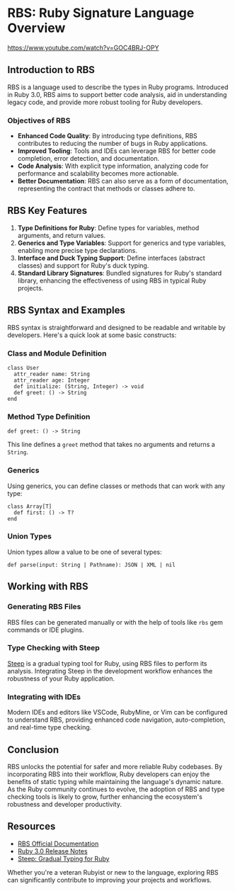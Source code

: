 # RBS: Ruby Signature Language Overview

https://www.youtube.com/watch?v=GOC4BRJ-OPY

## Introduction to RBS

RBS is a language used to describe the types in Ruby programs. Introduced in Ruby 3.0, RBS aims to support better code analysis, aid in understanding legacy code, and provide more robust tooling for Ruby developers.

### Objectives of RBS

- **Enhanced Code Quality**: By introducing type definitions, RBS contributes to reducing the number of bugs in Ruby applications.
- **Improved Tooling**: Tools and IDEs can leverage RBS for better code completion, error detection, and documentation.
- **Code Analysis**: With explicit type information, analyzing code for performance and scalability becomes more actionable.
- **Better Documentation**: RBS can also serve as a form of documentation, representing the contract that methods or classes adhere to.

## RBS Key Features

1. **Type Definitions for Ruby**: Define types for variables, method arguments, and return values.
2. **Generics and Type Variables**: Support for generics and type variables, enabling more precise type declarations.
3. **Interface and Duck Typing Support**: Define interfaces (abstract classes) and support for Ruby's duck typing.
4. **Standard Library Signatures**: Bundled signatures for Ruby's standard library, enhancing the effectiveness of using RBS in typical Ruby projects.

## RBS Syntax and Examples

RBS syntax is straightforward and designed to be readable and writable by developers. Here's a quick look at some basic constructs:

### Class and Module Definition

```rbs
class User
  attr_reader name: String
  attr_reader age: Integer
  def initialize: (String, Integer) -> void
  def greet: () -> String
end
```

### Method Type Definition

```rbs
def greet: () -> String
```

This line defines a `greet` method that takes no arguments and returns a `String`.

### Generics

Using generics, you can define classes or methods that can work with any type:

```rbs
class Array[T]
  def first: () -> T?
end
```

### Union Types

Union types allow a value to be one of several types:

```rbs
def parse(input: String | Pathname): JSON | XML | nil
```

## Working with RBS

### Generating RBS Files

RBS files can be generated manually or with the help of tools like `rbs` gem commands or IDE plugins.

### Type Checking with Steep

[Steep](https://github.com/soutaro/steep) is a gradual typing tool for Ruby, using RBS files to perform its analysis. Integrating Steep in the development workflow enhances the robustness of your Ruby application.

### Integrating with IDEs

Modern IDEs and editors like VSCode, RubyMine, or Vim can be configured to understand RBS, providing enhanced code navigation, auto-completion, and real-time type checking.

## Conclusion

RBS unlocks the potential for safer and more reliable Ruby codebases. By incorporating RBS into their workflow, Ruby developers can enjoy the benefits of static typing while maintaining the language's dynamic nature. As the Ruby community continues to evolve, the adoption of RBS and type checking tools is likely to grow, further enhancing the ecosystem's robustness and developer productivity.

## Resources

- [RBS Official Documentation](https://github.com/ruby/rbs)
- [Ruby 3.0 Release Notes](https://www.ruby-lang.org/en/news/2020/12/25/ruby-3-0-0-released/)
- [Steep: Gradual Typing for Ruby](https://github.com/soutaro/steep)

Whether you're a veteran Rubyist or new to the language, exploring RBS can significantly contribute to improving your projects and workflows.

